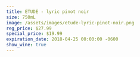 ```yaml
---
title: ETUDE - lyric pinot noir
size: 750mL
image: /assets/images/etude-lyric-pinot-noir.png
reg_price: $27.99
special_price: $19.99
expiration_date: 2018-04-25 00:00:00 -0600
show_wine: true
---
```



